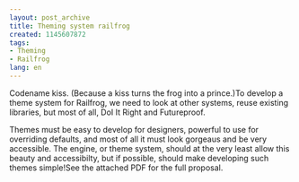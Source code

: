 ```yaml
---
layout: post_archive
title: Theming system railfrog
created: 1145607872
tags:
- Theming
- Railfrog
lang: en
---
```

Codename kiss. (Because a kiss turns the frog into a prince.)To develop a theme system for Railfrog, we need to look at other systems, reuse existing libraries, but most of all, DoI It Right and Futureproof.

Themes must be easy to develop for designers, powerful to use for overriding defaults, and most of all it must look gorgeaus and be very accessible. The engine, or theme system, should at the very least allow this beauty and accessibilty, but if possible, should make developing such themes simple!See the attached PDF for the full proposal.
